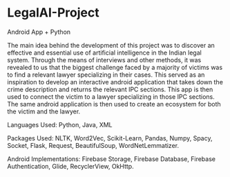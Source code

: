 # LegalAI-Project
 Android App + Python
 
The main idea behind the development of this project was to discover an effective and essential use of artificial intelligence in the Indian legal system. Through the means of interviews and other methods, it was revealed to us that the biggest challenge faced by a majority of victims was to find a relevant lawyer specializing in their cases. This served as an inspiration to develop an interactive android application that takes down the crime description and returns the relevant IPC sections. This app is then used to connect the victim to a lawyer specializing in those IPC sections. The same android application is then used to create an ecosystem for both the victim and the lawyer.


Languages Used: Python, Java, XML

Packages Used: NLTK, Word2Vec, Scikit-Learn, Pandas, Numpy, Spacy, Socket, Flask, Request, BeautifulSoup, WordNetLemmatizer.

Android Implementations: Firebase Storage, Firebase Database, Firebase Authentication, Glide, RecyclerView, OkHttp.
